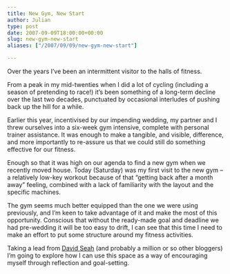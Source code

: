 ```yaml
---
title: New Gym, New Start
author: Julian
type: post
date: 2007-09-09T18:00:00+00:00
slug: new-gym-new-start 
aliases: ["/2007/09/09/new-gym-new-start"]

---
```

Over the years I’ve been an intermittent visitor to the halls of fitness.

From a peak in my mid-twenties when I did a lot of cycling (including a season of pretending to race!) it’s been something of a long-term decline over the last two decades, punctuated by occasional interludes of pushing back up the hill for a while.

Earlier this year, incentivised by our impending wedding, my partner and I threw ourselves into a six-week gym intensive, complete with personal trainer assistance. It was enough to make a tangible, and visible, difference, and more importantly to re-assure us that we could still do something effective for our fitness.

Enough so that it was high on our agenda to find a new gym when we recently moved house. Today (Saturday) was my first visit to the new gym – a relatively low-key workout because of that “getting back after a month away” feeling, combined with a lack of familiarity with the layout and the specific machines.

The gym seems much better equipped than the one we were using previously, and I’m keen to take advantage of it and make the most of this opportunity. Conscious that without the ready-made goal and deadline we had pre-wedding it will be too easy to drift, I can see that this time I need to make an effort to put some structure around my fitness activities.

Taking a lead from [David Seah][1] (and probably a million or so other bloggers) I’m going to explore how I can use this space as a way of encouraging myself through reflection and goal-setting.

 [1]: https://davidseah.com/archives/2007/09/04/mysteries-of-the-gym-part-v-two-months-later/